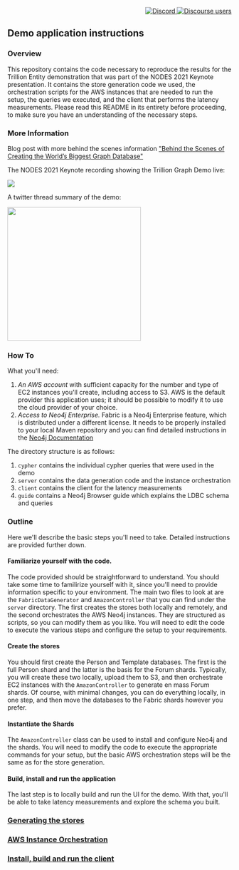 <p align="right">
  <a href="https://discord.gg/neo4j">
    <img alt="Discord" src="https://img.shields.io/discord/787399249741479977?logo=discord&logoColor=white">
  </a>
  <a href="https://community.neo4j.com">
    <img alt="Discourse users" src="https://img.shields.io/discourse/users?logo=discourse&server=https%3A%2F%2Fcommunity.neo4j.com">
  </a>
</p>

## Demo application instructions

### Overview

This repository contains the code necessary to reproduce the results for the Trillion Entity demonstration that was part of the NODES 2021 Keynote presentation. It contains the store generation code we used, the orchestration scripts for the AWS instances that are needed to run the setup, the queries we executed, and the client that performs the latency measurements. Please read this README in its entirety before proceeding, to make sure you have an understanding of the necessary steps.

### More Information

Blog post with more behind the scenes information ["Behind the Scenes of Creating the World’s Biggest Graph Database"](https://medium.com/neo4j/behind-the-scenes-of-creating-the-worlds-biggest-graph-database-cd22f477c843)

The NODES 2021 Keynote recording showing the Trillion Graph Demo live:

<div><a href="https://www.youtube.com/watch?v=4ZCs83_iHU8&t=2874s"><img src="https://user-images.githubusercontent.com/67427/123327197-73a5d780-d53a-11eb-94d4-c069328fa562.png"/></a></div>

A twitter thread summary of the demo:

<div><a href="https://twitter.com/emileifrem/status/1405528420402925575"><img width="300px" src="https://user-images.githubusercontent.com/67427/123326591-b6b37b00-d539-11eb-8086-3fdf25dfa92d.png"></a></div>

### How To

What you'll need:

1. _An AWS account_ with sufficient capacity for the number and type of EC2 instances you'll create, including access to S3. AWS is the default provider this application uses; it should be possible to modify it to use the cloud provider of your choice.
2. _Access to Neo4j Enterprise._ Fabric is a Neo4j Enterprise feature, which is distributed under a different license. It needs to be properly installed to your local Maven repository and you can find detailed instructions in the [Neo4j Documentation](https://neo4j.com/docs/java-reference/current/java-embedded/include-neo4j/)

The directory structure is as follows:

1. `cypher` contains the individual cypher queries that were used in the demo
2. `server` contains the data generation code and the instance orchestration
3. `client` contains the client for the latency measurements
4. `guide` contains a Neo4j Browser guide which explains the LDBC schema and queries

### Outline

Here we'll describe the basic steps you'll need to take. Detailed instructions are provided further down.

#### Familiarize yourself with the code.

The code provided should be straightforward to understand. You should take some time to familirize yourself with it, since you'll need to provide information specific to your environment. The main two files to look at are the `FabricDataGenerator` and `AmazonController` that you can find under the `server` directory. The first creates the stores both locally and remotely, and the second orchestrates the AWS Neo4j instances. They are structured as scripts, so you can modify them as you like. You will need to edit the code to execute the various steps and configure the setup to your requirements.

#### Create the stores

You should first create the Person and Template databases. The first is the full Person shard and the latter is the basis for the Forum shards. Typically, you will create these two locally, upload them to S3, and then orchestrate EC2 instances with the `AmazonController` to generate en mass Forum shards. Of course, with minimal changes, you can do everything locally, in one step, and then move the databases to the Fabric shards however you prefer.

#### Instantiate the Shards

The `AmazonController` class can be used to install and configure Neo4j and the shards. You will need to modify the code to execute the appropriate commands for your setup, but the basic AWS orchestration steps will be the same as for the store generation.

#### Build, install and run the application

The last step is to locally build and run the UI for the demo. With that, you'll be able to take latency measurements and explore the schema you built.


### [Generating the stores](stores.md)


### [AWS Instance Orchestration](orchestration.md)


### [Install, build and run the client](client.md)
